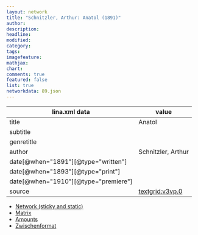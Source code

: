 ```yaml
---
layout: network
title: "Schnitzler, Arthur: Anatol (1891)"
author:
description:
headline:
modified:
category:
tags:
imagefeature: 
mathjax: 
chart: 
comments: true
featured: false
list: true
networkdata: 89.json
---
```

lina.xml data  | value
------------- | -------------
title|Anatol
subtitle|
genretitle|
author|Schnitzler, Arthur
date[@when="1891"][@type="written"]|
date[@when="1893"][@type="print"]|
date[@when="1910"][@type="premiere"]|
source|[textgrid:v3vp.0](https://textgridlab.org/1.0/tgcrud-public/rest/textgrid:v3vp.0/data)



* [Network (sticky and static)](/linas/network89)
* [Matrix](/linas/matrix89)
* [Amounts](/linas/amount89)
* [Zwischenformat](/linas/lina89 )
